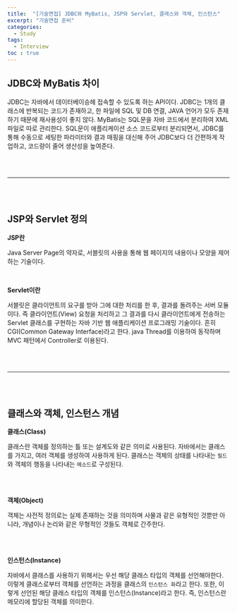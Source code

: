 ```yaml
---
title:  "[기술면접] JDBC와 MyBatis, JSP와 Servlet, 클래스와 객체, 인스턴스"
excerpt: "기술면접 준비"
categories: 
  - Study
tags: 
  - Interview
toc : true
---
```


## JDBC와 MyBatis 차이

JDBC는 자바에서 데이터베이승헤 접속할 수 있도록 하는 API이다. JDBC는 1개의 클래스에 반복되는 코드가 존재하고, 한 파일에 SQL 및 DB 연결, JAVA 언어가 모두 존재하기 때문에 재사용성이 좋지 않다. MyBatis는 SQL문을 자바 코드에서 분리하여 XML 파일로 따로 관리한다. SQL문이 애플리케이션 소스 코드로부터 분리되면서, JDBC를 통해 수동으로 세팅한 파라미터와 결과 매핑을 대신해 주어 JDBC보다 더 간편하게 작업하고, 코드량이 줄어 생산성을 높여준다.


<br><br>

-----

<br><br>


## JSP와 Servlet 정의

**JSP란** <br>

Java Server Page의 약자로, 서블릿의 사용을 통해 웹 페이지의 내용이나 모양을 제어하는 기술이다.

<br>

**Servlet이란** <br>

서블릿은 클라이언트의 요구를 받아 그에 대한 처리를 한 후, 결과를 돌려주는 서버 모듈이다. 즉 클라이언트(View) 요청을 처리하고 그 결과를 다시 클라이언트에게 전송하는 Servlet 클래스를 구현하는 자바 기반 웹 애플리케이션 프로그래밍 기술이다. 흔히 CGI(Common Gateway Interface)라고 한다. java Thread를 이용하여 동작하며 MVC 패턴에서 Controller로 이용된다.


<br><br>

-----

<br><br>


## 클래스와 객체, 인스턴스 개념


**클래스(Class)** <br>

클래스란 객체를 정의하는 틀 또는 설계도와 같은 의미로 사용된다. 자바에서는 클래스를 가지고, 여러 객체를 생성하여 사용하게 된다. 클래스는 객체의 상태를 나타내는 `필드`와 객체의 행동을 나타내는 `메소드`로 구성된다.

<br><br> 

**객체(Object)** <br>

객체는 사전적 정의로는 실제 존재하는 것을 의미하며 사물과 같은 유형적인 것뿐만 아니라, 개념이나 논리와 같은 무형적인 것들도 객체로 간주한다. 

<br><br>

**인스턴스(Instance)** <br>

자바에서 클래스를 사용하기 위해서는 우선 해당 클래스 타입의 객체를 선언해야한다. 이렇게 클래스로부터 객체를 선언하는 과정을 클래스의 `인스턴스 화`라고 한다. 또한, 이렇게 선언된 해당 클래스 타입의 객체를 인스턴스(Instance)라고 한다. 즉, 인스턴스란 메모리에 할당된 객체를 의미한다.